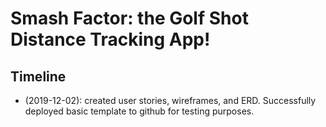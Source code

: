 # Smash Factor: the Golf Shot Distance Tracking App!


## Timeline
* (2019-12-02): created user stories, wireframes, and ERD. Successfully deployed basic template to github for testing purposes.
